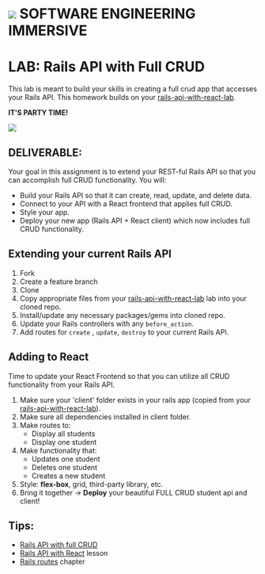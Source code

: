 # ![](https://ga-dash.s3.amazonaws.com/production/assets/logo-9f88ae6c9c3871690e33280fcf557f33.png) SOFTWARE ENGINEERING IMMERSIVE

# LAB: Rails API with Full CRUD

This lab is meant to build your skills in creating a full crud app that accesses your Rails API. This homework builds on your [rails-api-with-react-lab](https://git.generalassemb.ly/sei-nyc-cicadas/rails-api-with-react-lab). 

**IT'S PARTY TIME!**

![](https://media.giphy.com/media/Od2EuMZsnt3DW/giphy.gif)

## DELIVERABLE:

Your goal in this assignment is to extend your REST-ful Rails API so that you can accomplish full CRUD functionality. You will:

- Build your Rails API so that it can create, read, update, and delete data.
- Connect to your API with a React frontend that applies full CRUD.
- Style your app.
- Deploy your new app (Rails API + React client) which now includes full CRUD functionality.

## Extending your current Rails API

1. Fork
2. Create a feature branch
3. Clone
4. Copy appropriate files from your [rails-api-with-react-lab](https://git.generalassemb.ly/sei-nyc-cicadas/rails-api-with-react-lab) lab into your cloned repo.
5. Install/update any necessary packages/gems into cloned repo.
6. Update your Rails controllers with any `before_action`.
7. Add routes for `create` , `update`, `destroy` to your current Rails API.

## Adding to React

Time to update your React Frontend so that you can utilize all CRUD functionality from your Rails API.

1. Make sure your 'client' folder exists in your rails app (copied from your [rails-api-with-react-lab](https://git.generalassemb.ly/sei-nyc-cicadas/rails-api-with-react-lab)).
2. Make sure all dependencies installed in client folder.
3. Make routes to:
   - Display all students
   - Display one student
4. Make functionality that:
   - Updates one student
   - Deletes one student
   - Creates a new student
5. Style: **flex-box**, grid, third-party library, etc.
6. Bring it together -> **Deploy** your beautiful FULL CRUD student api and client!

## Tips:

- [Rails API with full CRUD](https://git.generalassemb.ly/sei-nyc-cicadas/rails-api-with-react-full-crud)
- [Rails API with React](https://git.generalassemb.ly/sei-nyc-cicadas/course-app) lesson
- [Rails routes](https://www.railstutorial.org/book/filling_in_the_layout#sec-rails_routes) chapter
